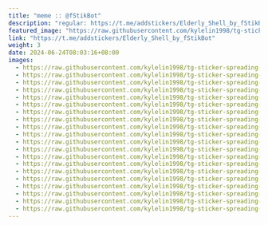 ```yaml
---
title: "meme :: @fStikBot"
description: "regular: https://t.me/addstickers/Elderly_Shell_by_fStikBot"
featured_image: "https://raw.githubusercontent.com/kylelin1998/tg-sticker-spreading-worldwide-images/main/img/fe69593b-903b-41dc-b637-2363b5c194d8.jpg"
link: "https://t.me/addstickers/Elderly_Shell_by_fStikBot"
weight: 3
date: 2024-06-24T08:03:16+08:00
images:
  - https://raw.githubusercontent.com/kylelin1998/tg-sticker-spreading-worldwide-images/main/img/fe69593b-903b-41dc-b637-2363b5c194d8.jpg
  - https://raw.githubusercontent.com/kylelin1998/tg-sticker-spreading-worldwide-images/main/img/eaf6e546-f17a-4c4e-bb24-a15af5022269.jpg
  - https://raw.githubusercontent.com/kylelin1998/tg-sticker-spreading-worldwide-images/main/img/88609ce2-52a6-4667-84c8-71562662b2e3.jpg
  - https://raw.githubusercontent.com/kylelin1998/tg-sticker-spreading-worldwide-images/main/img/645efe66-2cf1-4263-b5ae-fed64c65d1c3.jpg
  - https://raw.githubusercontent.com/kylelin1998/tg-sticker-spreading-worldwide-images/main/img/22df9a8d-f68b-4261-9f46-73af4c56a9ed.jpg
  - https://raw.githubusercontent.com/kylelin1998/tg-sticker-spreading-worldwide-images/main/img/31e0da2a-aa04-442c-b78e-852525b1c29a.jpg
  - https://raw.githubusercontent.com/kylelin1998/tg-sticker-spreading-worldwide-images/main/img/fcba9c74-a945-4607-8577-cb8c7f45d1be.jpg
  - https://raw.githubusercontent.com/kylelin1998/tg-sticker-spreading-worldwide-images/main/img/c095d8aa-7c3f-41c8-a6b8-df6cd7478668.jpg
  - https://raw.githubusercontent.com/kylelin1998/tg-sticker-spreading-worldwide-images/main/img/c74f85c1-2bf0-4537-92c9-6ed727243255.jpg
  - https://raw.githubusercontent.com/kylelin1998/tg-sticker-spreading-worldwide-images/main/img/70c17788-b3ac-4a5f-8960-1fa7a81b0963.jpg
  - https://raw.githubusercontent.com/kylelin1998/tg-sticker-spreading-worldwide-images/main/img/d203f771-980c-4e75-8548-c57f2c463fb6.jpg
  - https://raw.githubusercontent.com/kylelin1998/tg-sticker-spreading-worldwide-images/main/img/5fc8dbf9-a1d6-4e6f-acf0-d50342bf2794.jpg
  - https://raw.githubusercontent.com/kylelin1998/tg-sticker-spreading-worldwide-images/main/img/20e0f561-a33e-4bd8-9128-6ad43ca79184.jpg
  - https://raw.githubusercontent.com/kylelin1998/tg-sticker-spreading-worldwide-images/main/img/76482552-a1a7-4c9f-b514-2091371a2a02.jpg
  - https://raw.githubusercontent.com/kylelin1998/tg-sticker-spreading-worldwide-images/main/img/2cc3c757-19e4-41e3-bb14-b323c0151ee9.jpg
  - https://raw.githubusercontent.com/kylelin1998/tg-sticker-spreading-worldwide-images/main/img/5cec8779-bc8f-487e-bcf3-ed366f88f72b.jpg
  - https://raw.githubusercontent.com/kylelin1998/tg-sticker-spreading-worldwide-images/main/img/75479017-c6b3-46f4-8645-012290f7b384.jpg
  - https://raw.githubusercontent.com/kylelin1998/tg-sticker-spreading-worldwide-images/main/img/ba5c495c-79c9-4467-a60a-f54892a944db.jpg
  - https://raw.githubusercontent.com/kylelin1998/tg-sticker-spreading-worldwide-images/main/img/5be0a8ca-74a7-40b4-8e57-d0ac9d1ae3d4.jpg
  - https://raw.githubusercontent.com/kylelin1998/tg-sticker-spreading-worldwide-images/main/img/0c103db2-f66c-482e-b096-f7fb140cf01a.jpg
---
```

